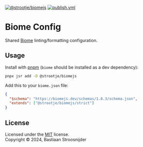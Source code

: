 [![@strootje/biomejs](https://jsr-badge.deno.dev/@strootje/biomejs/stable.svg)](https://jsr.io/@strootje/biomejs)
[![publish.yml](https://github.com/strootje/biomejs/actions/workflows/publish.yml/badge.svg)](https://github.com/strootje/biomejs/actions/workflows/publish.yml)

# Biome Config

Shared [Biome](https://biomejs.dev/) linting/formatting configuration.

## Usage

Install with [pnpm](https://pnpm.io/) (`biome` should be installed as a dev dependency):

```sh
pnpx jsr add -D @strootje/biomejs
```

Add this to your `biome.json` file:

```json
{
  "$schema": "https://biomejs.dev/schemas/1.8.3/schema.json",
  "extends": ["@strootje/biomejs/strict"]
}
```

## License

Licensed under the [MIT](LICENSE) license.<br/>
Copyright &copy; 2024, Bastiaan Stroosnijder